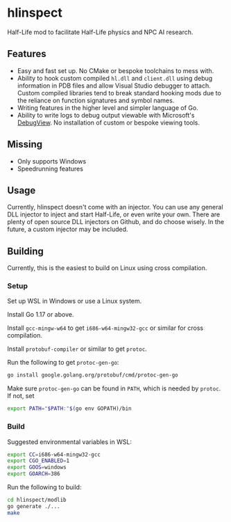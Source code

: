 # hlinspect

Half-Life mod to facilitate Half-Life physics and NPC AI research.

## Features

- Easy and fast set up. No CMake or bespoke toolchains to mess with.
- Ability to hook custom compiled `hl.dll` and `client.dll` using debug information in PDB files and allow Visual Studio debugger to attach. Custom compiled libraries tend to break standard hooking mods due to the reliance on function signatures and symbol names.
- Writing features in the higher level and simpler language of Go.
- Ability to write logs to debug output viewable with Microsoft's [DebugView](https://docs.microsoft.com/en-us/sysinternals/downloads/debugview). No installation of custom or bespoke viewing tools.

## Missing

- Only supports Windows
- Speedrunning features

## Usage

Currently, hlinspect doesn't come with an injector. You can use any general DLL injector to inject and start Half-Life, or even write your own. There are plenty of open source DLL injectors on Github, and do choose wisely. In the future, a custom injector may be included.

## Building

Currently, this is the easiest to build on Linux using cross compilation.

### Setup

Set up WSL in Windows or use a Linux system.

Install Go 1.17 or above.

Install `gcc-mingw-w64` to get `i686-w64-mingw32-gcc` or similar for cross compilation.

Install `protobuf-compiler` or similar to get `protoc`.

Run the following to get `protoc-gen-go`:

```bash
go install google.golang.org/protobuf/cmd/protoc-gen-go
```

Make sure `protoc-gen-go` can be found in `PATH`, which is needed by `protoc`. If not, set

```bash
export PATH="$PATH:"$(go env GOPATH)/bin
```

### Build

Suggested environmental variables in WSL:

```bash
export CC=i686-w64-mingw32-gcc
export CGO_ENABLED=1
export GOOS=windows
export GOARCH=386
```

Run the following to build:

```bash
cd hlinspect/modlib
go generate ./...
make
```

